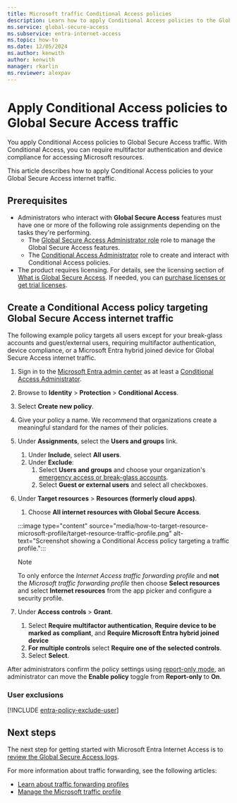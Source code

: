 ```yaml
---
title: Microsoft traffic Conditional Access policies
description: Learn how to apply Conditional Access policies to the Global Secure Access traffic.
ms.service: global-secure-access
ms.subservice: entra-internet-access
ms.topic: how-to
ms.date: 12/05/2024
ms.author: kenwith
author: kenwith
manager: rkarlin
ms.reviewer: alexpav
---
```

# Apply Conditional Access policies to Global Secure Access traffic

You apply Conditional Access policies to Global Secure Access traffic. With Conditional Access, you can require multifactor authentication and device compliance for accessing Microsoft resources. 

This article describes how to apply Conditional Access policies to your Global Secure Access internet traffic.

## Prerequisites

* Administrators who interact with **Global Secure Access** features must have one or more of the following role assignments depending on the tasks they're performing.
   * The [Global Secure Access Administrator role](../identity/role-based-access-control/permissions-reference.md#global-secure-access-administrator) role to manage the Global Secure Access features.
   * The [Conditional Access Administrator](../identity/role-based-access-control/permissions-reference.md#conditional-access-administrator) role to create and interact with Conditional Access policies.
* The product requires licensing. For details, see the licensing section of [What is Global Secure Access](overview-what-is-global-secure-access.md). If needed, you can [purchase licenses or get trial licenses](https://aka.ms/azureadlicense).

## Create a Conditional Access policy targeting Global Secure Access internet traffic

The following example policy targets all users except for your break-glass accounts and guest/external users, requiring multifactor authentication, device compliance, or a Microsoft Entra hybrid joined device for Global Secure Access internet traffic.

1. Sign in to the [Microsoft Entra admin center](https://entra.microsoft.com) as at least a [Conditional Access Administrator](../identity/role-based-access-control/permissions-reference.md#conditional-access-administrator).
1. Browse to **Identity** > **Protection** > **Conditional Access**.
1. Select **Create new policy**.
1. Give your policy a name. We recommend that organizations create a meaningful standard for the names of their policies.
1. Under **Assignments**, select the **Users and groups** link.
   1. Under **Include**, select **All users**.
   1. Under **Exclude**:
      1. Select **Users and groups** and choose your organization's [emergency access or break-glass accounts](#user-exclusions).
      1. Select **Guest or external users** and select all checkboxes.
1. Under **Target resources** > **Resources (formerly cloud apps)**.
   1. Choose **All internet resources with Global Secure Access**.

   :::image type="content" source="media/how-to-target-resource-microsoft-profile/target-resource-traffic-profile.png" alt-text="Screenshot showing a Conditional Access policy targeting a traffic profile.":::

   > [!NOTE]
   > To only enforce the *Internet Access traffic forwarding profile* and **not** the *Microsoft traffic forwarding profile* then choose **Select resources** and select **Internet resources** from the app picker and configure a security profile. 

1. Under **Access controls** > **Grant**.
   1. Select **Require multifactor authentication**, **Require device to be marked as compliant**, and **Require Microsoft Entra hybrid joined device**
   1. **For multiple controls** select **Require one of the selected controls**.
   1. Select **Select**.

After administrators confirm the policy settings using [report-only mode](../identity/conditional-access/concept-conditional-access-report-only.md), an administrator can move the **Enable policy** toggle from **Report-only** to **On**.

### User exclusions

[!INCLUDE [entra-policy-exclude-user](../includes/entra-policy-exclude-user.md)]

## Next steps

The next step for getting started with Microsoft Entra Internet Access is to [review the Global Secure Access logs](concept-global-secure-access-logs-monitoring.md).

For more information about traffic forwarding, see the following articles:

- [Learn about traffic forwarding profiles](concept-traffic-forwarding.md)
- [Manage the Microsoft traffic profile](how-to-manage-microsoft-profile.md)
